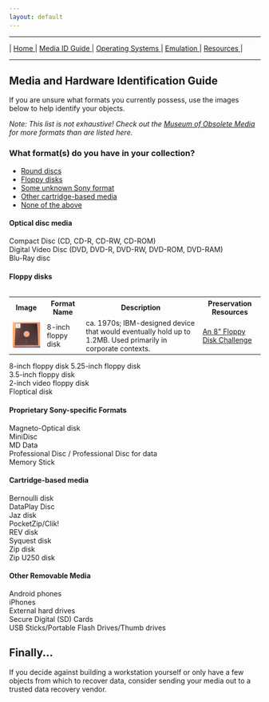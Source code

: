 ```yaml
---
layout: default
---
```

<hr size="10">

| [ Home ](index.html) | [ Media ID Guide ](media_ID.html) | [ Operating Systems ](operating_systems.html) | [ Emulation ](emulators.html) | [ Resources ](resources.html) |
<hr size="10"> 

## Media and Hardware Identification Guide

If you are unsure what formats you currently possess, use the images below to help identify your objects.  

_Note: This list is not exhaustive! Check out the [Museum of Obsolete Media](http://www.obsoletemedia.org/) for more formats than are listed here._  

### What format(s) do you have in your collection?

- <a href="#optical">Round discs</a>
- <a href="#floppy">Floppy disks</a>
- <a href="#sony">Some unknown Sony format</a>
- <a href="#cartridge">Other cartridge-based media</a>
- <a href="#something-else">None of the above</a>

<a name="optical"></a>
#### Optical disc media  
Compact Disc (CD, CD-R, CD-RW, CD-ROM)  
Digital Video Disc (DVD, DVD-R, DVD-RW, DVD-ROM, DVD-RAM)  
Blu-Ray disc   

<a name="floppy"></a>
#### Floppy disks  
<table>
  <table style="width:100%">
  <tr>
    <th>Image</th>
    <th>Format Name</th> 
    <th>Description</th>
    <th>Preservation Resources</th>
  </tr>
  <tr>
    <td><a href="images/full-sized/8inch_floppy.jpg"><img src="images/full-sized/8inch_floppy.jpg" style="width:100px;" title="https://en.wikipedia.org/wiki/Floppy_disk#/media/File:8-inch_floppy_disk_-_IZOT,_Bulgaria.jpg" alt="8-inch floppy"></a></td>
    <td>8-inch floppy disk</td> 
    <td>ca. 1970s; IBM-designed device that would eventually hold up to 1.2MB. Used primarily in corporate contexts.</td>
    <td><a href="http://openpreservation.org/blog/2016/09/01/an-8-floppy-disk-challenge/">An 8" Floppy Disk Challenge</a></td>
  </tr>
 </table>

8-inch floppy disk
5.25-inch floppy disk  
3.5-inch floppy disk  
2-inch video floppy disk  
Floptical disk

<a name="sony"></a>
#### Proprietary Sony-specific Formats  
Magneto-Optical disk  
MiniDisc  
MD Data  
Professional Disc / Professional Disc for data  
Memory Stick  

<a name="cartridge"></a>
#### Cartridge-based media
Bernoulli disk  
DataPlay Disc  
Jaz disk  
PocketZip/Clik!  
REV disk  
Syquest disk  
Zip disk  
Zip U250 disk

<a name="something-else"></a>
#### Other Removable Media
Android phones  
iPhones  
External hard drives  
Secure Digital (SD) Cards  
USB Sticks/Portable Flash Drives/Thumb drives   

## Finally...
If you decide against building a workstation yourself or only have a few objects from which to recover data, consider sending your media out to a trusted data recovery vendor.
